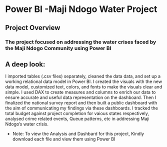 # Power BI -Maji Ndogo Water Project

## Project Overview
### The project focused on addressing the water crises faced by the Maji Ndogo Community using Power BI 

## A deep look:
I imported tables (.csv files) separately, cleaned the data data, and set up a working relational data model in Power BI. 
I created the visuals with the new data model, customized text, colors, and fonts to make the visuals clear and simple.
I used DAX to create measures and columns to enrich our data to ensure accurate and useful data representation on the dashboard. 
Then I finalized the national survey report and then built a public dashboard with the aim of communicating my findings via these dashboards. 
I tracked the total budget against project completion for vaious states respectively, analysed crime related events, Queue patterns, etc in addressing Maji Ndogo’s water crisis.


* Note: To view the Analysis and Dashbard for this project, Kindly download each file and view them using Power BI


